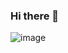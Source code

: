 ### Hi there 👋
![image](https://user-images.githubusercontent.com/15314521/180662453-c254a80e-9abc-488a-84b6-dad6e3c25be4.png)
